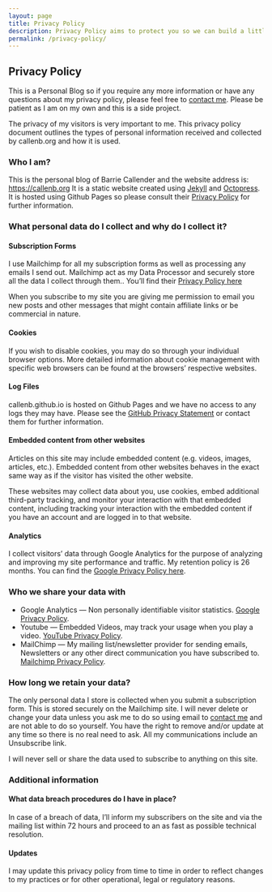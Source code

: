 ```yaml
---
layout: page
title: Privacy Policy
description: Privacy Policy aims to protect you so we can build a little trust.  Some of our links make use of affiliate marketting which means we get a small amount of money if you buy.
permalink: /privacy-policy/
---
```


##  Privacy Policy

This is a Personal Blog so if you require any more information or have any questions about my privacy policy, please feel free to [contact me](&#109;a&#105;l&#116;&#111;:&#98;&#97;&#114;&#114;&#105;&#101;&#64;&#99;&#97;&#108;&#108;&#101;&#110;&#98;&#46;&#111;&#114;&#103;).  Please be patient as I am on my own and this is a side project.

The privacy of my visitors is very important to me. This privacy policy document outlines the types of personal information received and collected by callenb.org and how it is used.

### Who I am?
This is the personal blog of Barrie Callender and the website address is: https://callenb.org
It is a static website created using [Jekyll](https://jekyllrb.com) and [Octopress](https://github.com/octopress/octopress).  It is hosted using Github Pages so please consult their [Privacy Policy](https://help.github.com/en/articles/github-privacy-statement) for further information.

### What personal data do I collect and why do I collect it?

#### Subscription Forms
I use Mailchimp for all my subscription forms as well as processing any emails I send out.  Mailchimp act as my Data Processor and securely store all the data I collect through them.. You’ll find their [Privacy Policy here](https://mailchimp.com/legal/privacy/)

When you subscribe to my site you are giving me permission to email you new posts and other messages that might contain affiliate links or be commercial in nature.

#### Cookies
If you wish to disable cookies, you may do so through your individual browser options. More detailed information about cookie management with specific web browsers can be found at the browsers’ respective websites.

#### Log Files
callenb.github.io is hosted on Github Pages and we have no access to any logs they may have.  Please see the [GitHub Privacy Statement](https://help.github.com/en/articles/github-privacy-statement) or contact them for further information.

#### Embedded content from other websites
Articles on this site may include embedded content (e.g. videos, images, articles, etc.). Embedded content from other websites behaves in the exact same way as if the visitor has visited the other website.

These websites may collect data about you, use cookies, embed additional third-party tracking, and monitor your interaction with that embedded content, including tracking your interaction with the embedded content if you have an account and are logged in to that website.

#### Analytics
I collect visitors’ data through Google Analytics for the purpose of analyzing and improving my site performance and traffic. My retention policy is 26 months. You can find the [Google Privacy Policy here](https://policies.google.com/privacy).

### Who we share your data with
* Google Analytics — Non personally identifiable visitor statistics. [Google Privacy Policy](https://policies.google.com/privacy).
* Youtube — Embedded Videos, may track your usage when you play a video. [YouTube Privacy Policy](https://policies.google.com/privacy?hl=en).
* MailChimp — My mailing list/newsletter provider for sending emails, Newsletters or any other direct communication you have subscribed to. [Mailchimp Privacy Policy](https://mailchimp.com/legal/privacy/).

### How long we retain your data?

The only personal data I store is collected when you submit a subscription form.  This is stored securely on the Mailchimp site.  I will never delete or change your data unless you ask me to do so using email to [contact me](&#109;a&#105;l&#116;&#111;:&#98;&#97;&#114;&#114;&#105;&#101;&#64;&#99;&#97;&#108;&#108;&#101;&#110;&#98;&#46;&#111;&#114;&#103;) and are not able to do so yourself.  You have the right to remove and/or update at any time so there is no real need to ask.  All my communications include an Unsubscribe link.

I will never sell or share the data used to subscribe to anything on this site.

### Additional information
#### What data breach procedures do I have in place?
In case of a breach of data, I’ll inform my subscribers on the site and via the mailing list within 72 hours and proceed to an as fast as possible technical resolution.

#### Updates
I may update this privacy policy from time to time in order to reflect changes to my practices or for other operational, legal or regulatory reasons.
